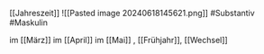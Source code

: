 [[Jahreszeit]]
![[Pasted image 20240618145621.png]]
#Substantiv #Maskulin  


im [[März]]
im [[April]] 
im [[Mai]]
, [[Frühjahr]], [[Wechsel]]
